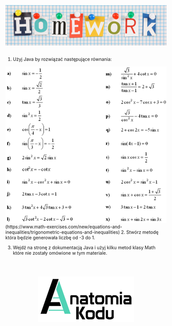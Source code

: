 <p align="center">
    <img src="../images/homework.png" width="800">
    <br/><br/>
</p>

1. Użyj Java by rozwiązać następujące równania:
<img src="../images/exercises.png" width="600">
(https://www.math-exercises.com/new/equations-and-inequalities/trigonometric-equations-and-inequalities)
2. Stwórz metodę która będzie generowała liczbę od -3 do 1.
 
3. Wejdź na stronę z dokumentacją Java i użyj kilku metod klasy Math które nie zostały omówione w tym materiale.
<p align="center">
    <br/><br/><br/>
    <img src="../images/logo-ak.png" width="300">
</p>
